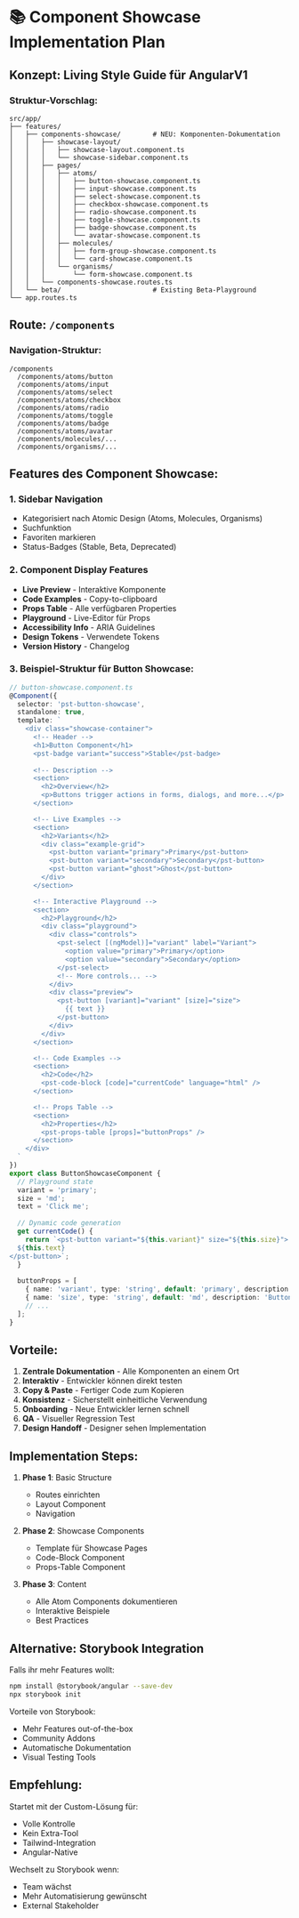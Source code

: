 # 📚 Component Showcase Implementation Plan

## Konzept: Living Style Guide für AngularV1

### Struktur-Vorschlag:

```
src/app/
├── features/
│   ├── components-showcase/        # NEU: Komponenten-Dokumentation
│   │   ├── showcase-layout/
│   │   │   ├── showcase-layout.component.ts
│   │   │   └── showcase-sidebar.component.ts
│   │   ├── pages/
│   │   │   ├── atoms/
│   │   │   │   ├── button-showcase.component.ts
│   │   │   │   ├── input-showcase.component.ts
│   │   │   │   ├── select-showcase.component.ts
│   │   │   │   ├── checkbox-showcase.component.ts
│   │   │   │   ├── radio-showcase.component.ts
│   │   │   │   ├── toggle-showcase.component.ts
│   │   │   │   ├── badge-showcase.component.ts
│   │   │   │   └── avatar-showcase.component.ts
│   │   │   ├── molecules/
│   │   │   │   ├── form-group-showcase.component.ts
│   │   │   │   └── card-showcase.component.ts
│   │   │   └── organisms/
│   │   │       └── form-showcase.component.ts
│   │   └── components-showcase.routes.ts
│   └── beta/                       # Existing Beta-Playground
└── app.routes.ts

```

## Route: `/components`

### Navigation-Struktur:
```
/components
  /components/atoms/button
  /components/atoms/input
  /components/atoms/select
  /components/atoms/checkbox
  /components/atoms/radio
  /components/atoms/toggle
  /components/atoms/badge
  /components/atoms/avatar
  /components/molecules/...
  /components/organisms/...
```

## Features des Component Showcase:

### 1. Sidebar Navigation
- Kategorisiert nach Atomic Design (Atoms, Molecules, Organisms)
- Suchfunktion
- Favoriten markieren
- Status-Badges (Stable, Beta, Deprecated)

### 2. Component Display Features
- **Live Preview** - Interaktive Komponente
- **Code Examples** - Copy-to-clipboard
- **Props Table** - Alle verfügbaren Properties
- **Playground** - Live-Editor für Props
- **Accessibility Info** - ARIA Guidelines
- **Design Tokens** - Verwendete Tokens
- **Version History** - Changelog

### 3. Beispiel-Struktur für Button Showcase:

```typescript
// button-showcase.component.ts
@Component({
  selector: 'pst-button-showcase',
  standalone: true,
  template: `
    <div class="showcase-container">
      <!-- Header -->
      <h1>Button Component</h1>
      <pst-badge variant="success">Stable</pst-badge>
      
      <!-- Description -->
      <section>
        <h2>Overview</h2>
        <p>Buttons trigger actions in forms, dialogs, and more...</p>
      </section>

      <!-- Live Examples -->
      <section>
        <h2>Variants</h2>
        <div class="example-grid">
          <pst-button variant="primary">Primary</pst-button>
          <pst-button variant="secondary">Secondary</pst-button>
          <pst-button variant="ghost">Ghost</pst-button>
        </div>
      </section>

      <!-- Interactive Playground -->
      <section>
        <h2>Playground</h2>
        <div class="playground">
          <div class="controls">
            <pst-select [(ngModel)]="variant" label="Variant">
              <option value="primary">Primary</option>
              <option value="secondary">Secondary</option>
            </pst-select>
            <!-- More controls... -->
          </div>
          <div class="preview">
            <pst-button [variant]="variant" [size]="size">
              {{ text }}
            </pst-button>
          </div>
        </div>
      </section>

      <!-- Code Examples -->
      <section>
        <h2>Code</h2>
        <pst-code-block [code]="currentCode" language="html" />
      </section>

      <!-- Props Table -->
      <section>
        <h2>Properties</h2>
        <pst-props-table [props]="buttonProps" />
      </section>
    </div>
  `
})
export class ButtonShowcaseComponent {
  // Playground state
  variant = 'primary';
  size = 'md';
  text = 'Click me';
  
  // Dynamic code generation
  get currentCode() {
    return `<pst-button variant="${this.variant}" size="${this.size}">
  ${this.text}
</pst-button>`;
  }
  
  buttonProps = [
    { name: 'variant', type: 'string', default: 'primary', description: 'Button style variant' },
    { name: 'size', type: 'string', default: 'md', description: 'Button size' },
    // ...
  ];
}
```

## Vorteile:

1. **Zentrale Dokumentation** - Alle Komponenten an einem Ort
2. **Interaktiv** - Entwickler können direkt testen
3. **Copy & Paste** - Fertiger Code zum Kopieren
4. **Konsistenz** - Sicherstellt einheitliche Verwendung
5. **Onboarding** - Neue Entwickler lernen schnell
6. **QA** - Visueller Regression Test
7. **Design Handoff** - Designer sehen Implementation

## Implementation Steps:

1. **Phase 1**: Basic Structure
   - Routes einrichten
   - Layout Component
   - Navigation

2. **Phase 2**: Showcase Components
   - Template für Showcase Pages
   - Code-Block Component
   - Props-Table Component

3. **Phase 3**: Content
   - Alle Atom Components dokumentieren
   - Interaktive Beispiele
   - Best Practices

## Alternative: Storybook Integration

Falls ihr mehr Features wollt:
```bash
npm install @storybook/angular --save-dev
npx storybook init
```

Vorteile von Storybook:
- Mehr Features out-of-the-box
- Community Addons
- Automatische Dokumentation
- Visual Testing Tools

## Empfehlung:

Startet mit der Custom-Lösung für:
- Volle Kontrolle
- Kein Extra-Tool
- Tailwind-Integration
- Angular-Native

Wechselt zu Storybook wenn:
- Team wächst
- Mehr Automatisierung gewünscht
- External Stakeholder
